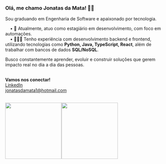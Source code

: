 ### Olá, me chamo Jonatas da Mata! 👋🏼

Sou graduando em Engenharia de Software e apaixonado por tecnologia.

&nbsp;&nbsp;&nbsp;&nbsp;• 🤖 Atualmente, atuo como estagiário em desenvolvimento, com foco em automações. <br>
&nbsp;&nbsp;&nbsp;&nbsp;• 👨🏻‍💻 Tenho experiência com desenvolvimento backend e frontend, utilizando tecnologias como **Python, Java, TypeScript, React**, além de trabalhar com bancos de dados **SQL/NoSQL**.

Busco constantemente aprender, evoluir e construir soluções que gerem impacto real no dia a dia das pessoas.
<br>
<br>

**Vamos nos conectar!**  
[LinkedIn](https://linkedin.com/in/jonatasdamata)  
jonatasdamata1@hotmail.com
<br>
<br>

<div style="display: flex;">
  <img height="180em" src="https://github-readme-stats.vercel.app/api/top-langs/?username=jonatasdamata&layout=compact&theme=radical" />
  <img height="180em" src="https://github-readme-stats.vercel.app/api?username=jonatasdamata&show_icons=true&theme=radical" />
</div>


